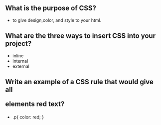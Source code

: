 ## What is the purpose of CSS?
* to give design,color, and style to your html.


## What are the three ways to insert CSS into your project?
* inline
* internal
* external


## Write an example of a CSS rule that would give all <p> elements red text?
* .p{
    color: red;
}